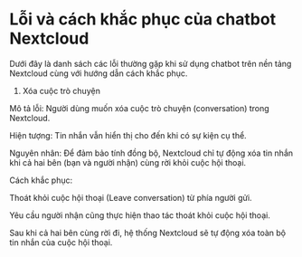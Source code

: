 # Lỗi và cách khắc phục của chatbot Nextcloud 
Dưới đây là danh sách các lỗi thường gặp khi sử dụng chatbot trên nền tảng Nextcloud cùng với hướng dẫn cách khắc phục.

1. Xóa cuộc trò chuyện

Mô tả lỗi: Người dùng muốn xóa cuộc trò chuyện (conversation) trong Nextcloud.

Hiện tượng: Tin nhắn vẫn hiển thị cho đến khi có sự kiện cụ thể.

Nguyên nhân: Để đảm bảo tính đồng bộ, Nextcloud chỉ tự động xóa tin nhắn khi cả hai bên (bạn và người nhận) cùng rời khỏi cuộc hội thoại.

Cách khắc phục:

Thoát khỏi cuộc hội thoại (Leave conversation) từ phía người gửi.

Yêu cầu người nhận cũng thực hiện thao tác thoát khỏi cuộc hội thoại.

Sau khi cả hai bên cùng rời đi, hệ thống Nextcloud sẽ tự động xóa toàn bộ tin nhắn của cuộc hội thoại.
